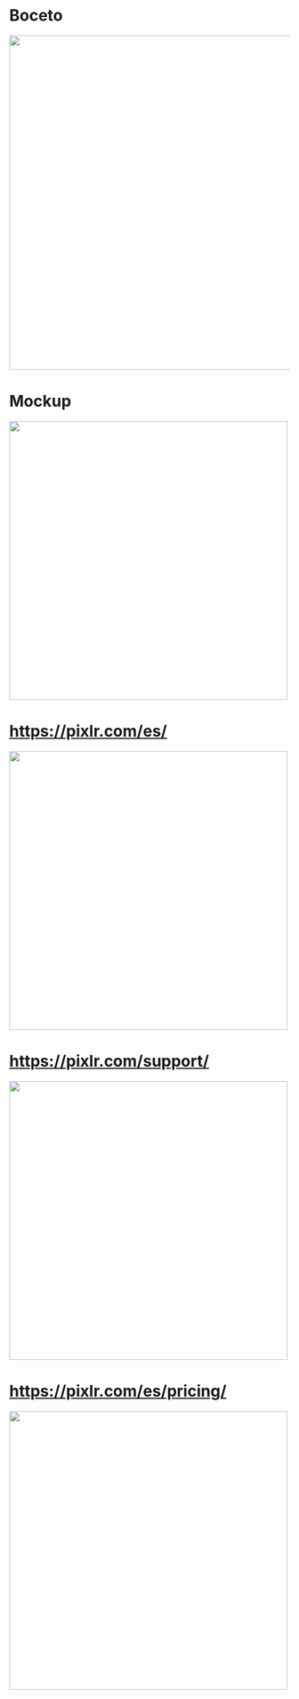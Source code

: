 # Boceto

<img src="boceto.png" width="600">

# Mockup

<img src="Frame 4.png" width="500">

# https://pixlr.com/es/

<img src="Frame 1.png" width="500">

# https://pixlr.com/support/

<img src="Frame 2.png" width="500">

# https://pixlr.com/es/pricing/

<img src="Frame 3.png" width="500">
